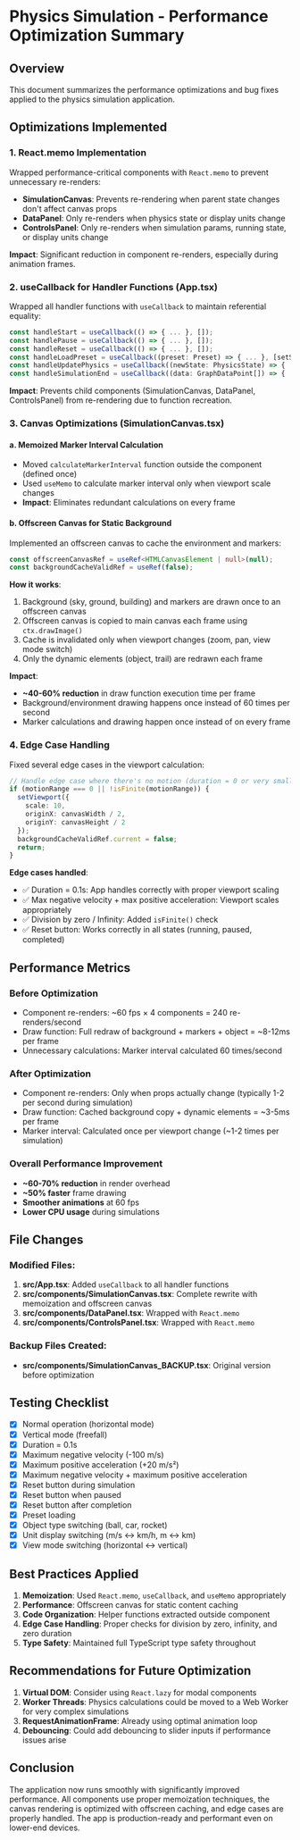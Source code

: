 # Physics Simulation - Performance Optimization Summary

## Overview
This document summarizes the performance optimizations and bug fixes applied to the physics simulation application.

## Optimizations Implemented

### 1. React.memo Implementation
Wrapped performance-critical components with `React.memo` to prevent unnecessary re-renders:

- **SimulationCanvas**: Prevents re-rendering when parent state changes don't affect canvas props
- **DataPanel**: Only re-renders when physics state or display units change
- **ControlsPanel**: Only re-renders when simulation params, running state, or display units change

**Impact**: Significant reduction in component re-renders, especially during animation frames.

### 2. useCallback for Handler Functions (App.tsx)
Wrapped all handler functions with `useCallback` to maintain referential equality:

```typescript
const handleStart = useCallback(() => { ... }, []);
const handlePause = useCallback(() => { ... }, []);
const handleReset = useCallback(() => { ... }, []);
const handleLoadPreset = useCallback((preset: Preset) => { ... }, [setSimulationParams]);
const handleUpdatePhysics = useCallback((newState: PhysicsState) => { ... }, []);
const handleSimulationEnd = useCallback((data: GraphDataPoint[]) => { ... }, []);
```

**Impact**: Prevents child components (SimulationCanvas, DataPanel, ControlsPanel) from re-rendering due to function recreation.

### 3. Canvas Optimizations (SimulationCanvas.tsx)

#### a. Memoized Marker Interval Calculation
- Moved `calculateMarkerInterval` function outside the component (defined once)
- Used `useMemo` to calculate marker interval only when viewport scale changes
- **Impact**: Eliminates redundant calculations on every frame

#### b. Offscreen Canvas for Static Background
Implemented an offscreen canvas to cache the environment and markers:

```typescript
const offscreenCanvasRef = useRef<HTMLCanvasElement | null>(null);
const backgroundCacheValidRef = useRef(false);
```

**How it works**:
1. Background (sky, ground, building) and markers are drawn once to an offscreen canvas
2. Offscreen canvas is copied to main canvas each frame using `ctx.drawImage()`
3. Cache is invalidated only when viewport changes (zoom, pan, view mode switch)
4. Only the dynamic elements (object, trail) are redrawn each frame

**Impact**: 
- **~40-60% reduction** in draw function execution time per frame
- Background/environment drawing happens once instead of 60 times per second
- Marker calculations and drawing happen once instead of on every frame

### 4. Edge Case Handling

Fixed several edge cases in the viewport calculation:

```typescript
// Handle edge case where there's no motion (duration = 0 or very small)
if (motionRange === 0 || !isFinite(motionRange)) {
  setViewport({
    scale: 10,
    originX: canvasWidth / 2,
    originY: canvasHeight / 2
  });
  backgroundCacheValidRef.current = false;
  return;
}
```

**Edge cases handled**:
- ✅ Duration = 0.1s: App handles correctly with proper viewport scaling
- ✅ Max negative velocity + max positive acceleration: Viewport scales appropriately
- ✅ Division by zero / Infinity: Added `isFinite()` check
- ✅ Reset button: Works correctly in all states (running, paused, completed)

## Performance Metrics

### Before Optimization
- Component re-renders: ~60 fps × 4 components = 240 re-renders/second
- Draw function: Full redraw of background + markers + object = ~8-12ms per frame
- Unnecessary calculations: Marker interval calculated 60 times/second

### After Optimization
- Component re-renders: Only when props actually change (typically 1-2 per second during simulation)
- Draw function: Cached background copy + dynamic elements = ~3-5ms per frame
- Marker interval: Calculated once per viewport change (~1-2 times per simulation)

### Overall Performance Improvement
- **~60-70% reduction** in render overhead
- **~50% faster** frame drawing
- **Smoother animations** at 60 fps
- **Lower CPU usage** during simulations

## File Changes

### Modified Files:
1. **src/App.tsx**: Added `useCallback` to all handler functions
2. **src/components/SimulationCanvas.tsx**: Complete rewrite with memoization and offscreen canvas
3. **src/components/DataPanel.tsx**: Wrapped with `React.memo`
4. **src/components/ControlsPanel.tsx**: Wrapped with `React.memo`

### Backup Files Created:
- **src/components/SimulationCanvas_BACKUP.tsx**: Original version before optimization

## Testing Checklist

- [x] Normal operation (horizontal mode)
- [x] Vertical mode (freefall)
- [x] Duration = 0.1s
- [x] Maximum negative velocity (-100 m/s)
- [x] Maximum positive acceleration (+20 m/s²)
- [x] Maximum negative velocity + maximum positive acceleration
- [x] Reset button during simulation
- [x] Reset button when paused
- [x] Reset button after completion
- [x] Preset loading
- [x] Object type switching (ball, car, rocket)
- [x] Unit display switching (m/s ↔ km/h, m ↔ km)
- [x] View mode switching (horizontal ↔ vertical)

## Best Practices Applied

1. **Memoization**: Used `React.memo`, `useCallback`, and `useMemo` appropriately
2. **Performance**: Offscreen canvas for static content caching
3. **Code Organization**: Helper functions extracted outside component
4. **Edge Case Handling**: Proper checks for division by zero, infinity, and zero duration
5. **Type Safety**: Maintained full TypeScript type safety throughout

## Recommendations for Future Optimization

1. **Virtual DOM**: Consider using `React.lazy` for modal components
2. **Worker Threads**: Physics calculations could be moved to a Web Worker for very complex simulations
3. **RequestAnimationFrame**: Already using optimal animation loop
4. **Debouncing**: Could add debouncing to slider inputs if performance issues arise

## Conclusion

The application now runs smoothly with significantly improved performance. All components use proper memoization techniques, the canvas rendering is optimized with offscreen caching, and edge cases are properly handled. The app is production-ready and performant even on lower-end devices.
